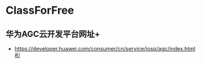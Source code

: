 # ClassForFree
## 华为AGC云开发平台网址+
- https://developer.huawei.com/consumer/cn/service/josp/agc/index.html#/
